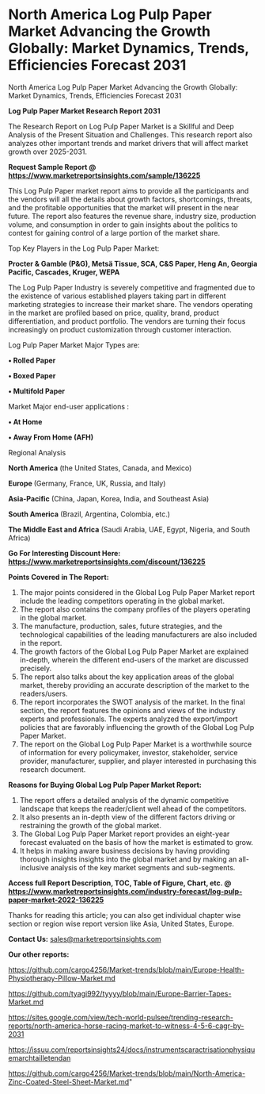 # North America Log Pulp Paper Market Advancing the Growth Globally: Market Dynamics, Trends, Efficiencies Forecast 2031
North America Log Pulp Paper Market Advancing the Growth Globally: Market Dynamics, Trends, Efficiencies Forecast 2031

<strong>Log Pulp Paper Market Research Report 2031</strong>

The Research Report on Log Pulp Paper Market is a Skillful and Deep Analysis of the Present Situation and Challenges. This research report also analyzes other important trends and market drivers that will affect market growth over 2025-2031.

<strong>Request Sample Report @ <a href=https://www.marketreportsinsights.com/sample/136225>https://www.marketreportsinsights.com/sample/136225</a></strong>

This Log Pulp Paper market report aims to provide all the participants and the vendors will all the details about growth factors, shortcomings, threats, and the profitable opportunities that the market will present in the near future. The report also features the revenue share, industry size, production volume, and consumption in order to gain insights about the politics to contest for gaining control of a large portion of the market share.

Top Key Players in the Log Pulp Paper Market:

<strong>Procter & Gamble (P&G), Metsä Tissue, SCA, C&S Paper, Heng An, Georgia Pacific, Cascades, Kruger, WEPA</strong>

The Log Pulp Paper Industry is severely competitive and fragmented due to the existence of various established players taking part in different marketing strategies to increase their market share. The vendors operating in the market are profiled based on price, quality, brand, product differentiation, and product portfolio. The vendors are turning their focus increasingly on product customization through customer interaction.

Log Pulp Paper Market Major Types are:

<strong>• Rolled Paper

• Boxed Paper

• Multifold Paper</strong>

Market Major end-user applications :

<strong>• At Home

• Away From Home (AFH)</strong>

Regional Analysis

</u><strong><b>North America</b></strong> (the United States, Canada, and Mexico)

<strong><b>Europe </b></strong>(Germany, France, UK, Russia, and Italy)

<strong><b>Asia-Pacific</b></strong> (China, Japan, Korea, India, and Southeast Asia)

<strong><b>South America</b></strong> (Brazil, Argentina, Colombia, etc.)

<strong><b>The Middle East and Africa</b></strong> (Saudi Arabia, UAE, Egypt, Nigeria, and South Africa)

<strong>Go For Interesting Discount Here: <a href=https://www.marketreportsinsights.com/discount/136225>https://www.marketreportsinsights.com/discount/136225</a></strong>

<strong>Points Covered in The Report:</strong>
<ol>
  <li>The major points considered in the Global Log Pulp Paper Market report include the leading competitors operating in the global market.</li>
  <li>The report also contains the company profiles of the players operating in the global market.</li>
  <li>The manufacture, production, sales, future strategies, and the technological capabilities of the leading manufacturers are also included in the report.</li>
  <li>The growth factors of the Global Log Pulp Paper Market are explained in-depth, wherein the different end-users of the market are discussed precisely.</li>
  <li>The report also talks about the key application areas of the global market, thereby providing an accurate description of the market to the readers/users.</li>
  <li>The report incorporates the SWOT analysis of the market. In the final section, the report features the opinions and views of the industry experts and professionals. The experts analyzed the export/import policies that are favorably influencing the growth of the Global Log Pulp Paper Market.</li>
  <li>The report on the Global Log Pulp Paper Market is a worthwhile source of information for every policymaker, investor, stakeholder, service provider, manufacturer, supplier, and player interested in purchasing this research document.</li>
</ol>
<strong>Reasons for Buying Global Log Pulp Paper Market Report:</strong>

<ol>
  <li>The report offers a detailed analysis of the dynamic competitive landscape that keeps the reader/client well ahead of the competitors.</li>
  <li>It also presents an in-depth view of the different factors driving or restraining the growth of the global market.</li>
  <li>The Global Log Pulp Paper Market report provides an eight-year forecast evaluated on the basis of how the market is estimated to grow.</li>
  <li>It helps in making aware business decisions by having providing thorough insights insights into the global market and by making an all-inclusive analysis of the key market segments and sub-segments.</li>
</ol>
<strong>Access full Report Description, TOC, Table of Figure, Chart, etc. @ <a href=https://www.marketreportsinsights.com/industry-forecast/log-pulp-paper-market-2022-136225>https://www.marketreportsinsights.com/industry-forecast/log-pulp-paper-market-2022-136225</a></strong>


Thanks for reading this article; you can also get individual chapter wise section or region wise report version like Asia, United States, Europe.

<strong>Contact Us:</strong>
sales@marketreportsinsights.com

<strong>Our other reports:</strong>

<a href=https://github.com/cargo4256/Market-trends/blob/main/Europe-Health-Physiotherapy-Pillow-Market.md>https://github.com/cargo4256/Market-trends/blob/main/Europe-Health-Physiotherapy-Pillow-Market.md</a>

<a href=https://github.com/tyagi992/tyyyy/blob/main/Europe-Barrier-Tapes-Market.md>https://github.com/tyagi992/tyyyy/blob/main/Europe-Barrier-Tapes-Market.md</a>

<a href=https://sites.google.com/view/tech-world-pulsee/trending-research-reports/north-america-horse-racing-market-to-witness-4-5-6-cagr-by-2031>https://sites.google.com/view/tech-world-pulsee/trending-research-reports/north-america-horse-racing-market-to-witness-4-5-6-cagr-by-2031</a>

<a href=https://issuu.com/reportsinsights24/docs/instrumentscaractrisationphysiquemarchtailletendan>https://issuu.com/reportsinsights24/docs/instrumentscaractrisationphysiquemarchtailletendan</a>

<a href=https://github.com/cargo4256/Market-trends/blob/main/North-America-Zinc-Coated-Steel-Sheet-Market.md>https://github.com/cargo4256/Market-trends/blob/main/North-America-Zinc-Coated-Steel-Sheet-Market.md</a>"
